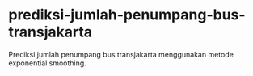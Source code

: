 # prediksi-jumlah-penumpang-bus-transjakarta
Prediksi jumlah penumpang bus transjakarta menggunakan metode exponential smoothing.
